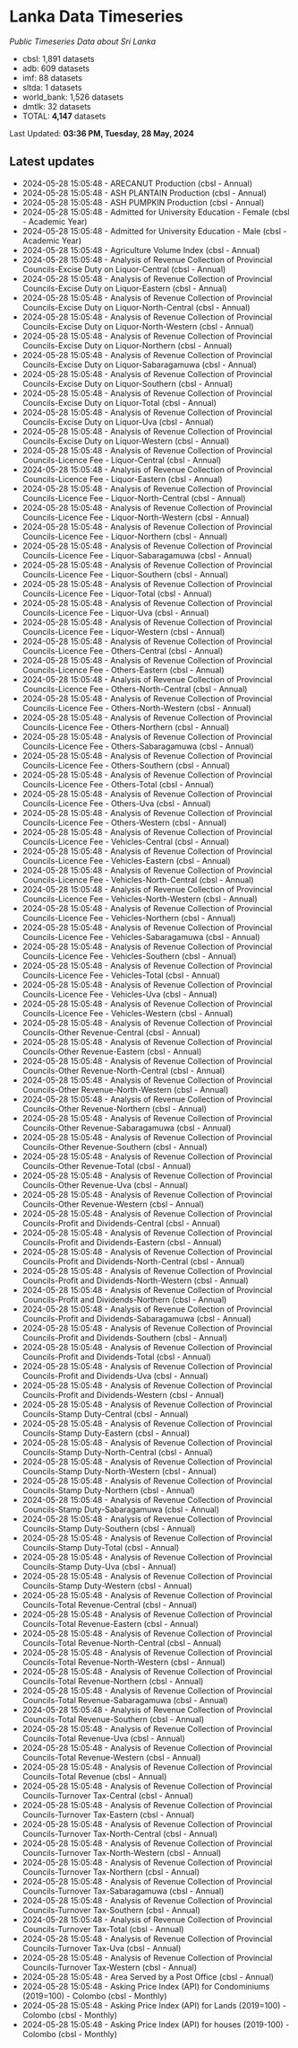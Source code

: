 # Lanka Data Timeseries
*Public Timeseries Data about Sri Lanka*

* cbsl: 1,891 datasets
* adb: 609 datasets
* imf: 88 datasets
* sltda: 1 datasets
* world_bank: 1,526 datasets
* dmtlk: 32 datasets
* TOTAL: **4,147** datasets

Last Updated: **03:36 PM, Tuesday, 28 May, 2024**

## Latest updates

* 2024-05-28 15:05:48 - ARECANUT Production (cbsl - Annual)
* 2024-05-28 15:05:48 - ASH PLANTAIN Production (cbsl - Annual)
* 2024-05-28 15:05:48 - ASH PUMPKIN Production (cbsl - Annual)
* 2024-05-28 15:05:48 - Admitted for University Education - Female (cbsl - Academic Year)
* 2024-05-28 15:05:48 - Admitted for University Education - Male (cbsl - Academic Year)
* 2024-05-28 15:05:48 - Agriculture Volume Index (cbsl - Annual)
* 2024-05-28 15:05:48 - Analysis of Revenue Collection of Provincial Councils-Excise Duty on Liquor-Central (cbsl - Annual)
* 2024-05-28 15:05:48 - Analysis of Revenue Collection of Provincial Councils-Excise Duty on Liquor-Eastern (cbsl - Annual)
* 2024-05-28 15:05:48 - Analysis of Revenue Collection of Provincial Councils-Excise Duty on Liquor-North-Central (cbsl - Annual)
* 2024-05-28 15:05:48 - Analysis of Revenue Collection of Provincial Councils-Excise Duty on Liquor-North-Western (cbsl - Annual)
* 2024-05-28 15:05:48 - Analysis of Revenue Collection of Provincial Councils-Excise Duty on Liquor-Northern (cbsl - Annual)
* 2024-05-28 15:05:48 - Analysis of Revenue Collection of Provincial Councils-Excise Duty on Liquor-Sabaragamuwa (cbsl - Annual)
* 2024-05-28 15:05:48 - Analysis of Revenue Collection of Provincial Councils-Excise Duty on Liquor-Southern (cbsl - Annual)
* 2024-05-28 15:05:48 - Analysis of Revenue Collection of Provincial Councils-Excise Duty on Liquor-Total (cbsl - Annual)
* 2024-05-28 15:05:48 - Analysis of Revenue Collection of Provincial Councils-Excise Duty on Liquor-Uva (cbsl - Annual)
* 2024-05-28 15:05:48 - Analysis of Revenue Collection of Provincial Councils-Excise Duty on Liquor-Western (cbsl - Annual)
* 2024-05-28 15:05:48 - Analysis of Revenue Collection of Provincial Councils-Licence Fee - Liquor-Central (cbsl - Annual)
* 2024-05-28 15:05:48 - Analysis of Revenue Collection of Provincial Councils-Licence Fee - Liquor-Eastern (cbsl - Annual)
* 2024-05-28 15:05:48 - Analysis of Revenue Collection of Provincial Councils-Licence Fee - Liquor-North-Central (cbsl - Annual)
* 2024-05-28 15:05:48 - Analysis of Revenue Collection of Provincial Councils-Licence Fee - Liquor-North-Western (cbsl - Annual)
* 2024-05-28 15:05:48 - Analysis of Revenue Collection of Provincial Councils-Licence Fee - Liquor-Northern (cbsl - Annual)
* 2024-05-28 15:05:48 - Analysis of Revenue Collection of Provincial Councils-Licence Fee - Liquor-Sabaragamuwa (cbsl - Annual)
* 2024-05-28 15:05:48 - Analysis of Revenue Collection of Provincial Councils-Licence Fee - Liquor-Southern (cbsl - Annual)
* 2024-05-28 15:05:48 - Analysis of Revenue Collection of Provincial Councils-Licence Fee - Liquor-Total (cbsl - Annual)
* 2024-05-28 15:05:48 - Analysis of Revenue Collection of Provincial Councils-Licence Fee - Liquor-Uva (cbsl - Annual)
* 2024-05-28 15:05:48 - Analysis of Revenue Collection of Provincial Councils-Licence Fee - Liquor-Western (cbsl - Annual)
* 2024-05-28 15:05:48 - Analysis of Revenue Collection of Provincial Councils-Licence Fee - Others-Central (cbsl - Annual)
* 2024-05-28 15:05:48 - Analysis of Revenue Collection of Provincial Councils-Licence Fee - Others-Eastern (cbsl - Annual)
* 2024-05-28 15:05:48 - Analysis of Revenue Collection of Provincial Councils-Licence Fee - Others-North-Central (cbsl - Annual)
* 2024-05-28 15:05:48 - Analysis of Revenue Collection of Provincial Councils-Licence Fee - Others-North-Western (cbsl - Annual)
* 2024-05-28 15:05:48 - Analysis of Revenue Collection of Provincial Councils-Licence Fee - Others-Northern (cbsl - Annual)
* 2024-05-28 15:05:48 - Analysis of Revenue Collection of Provincial Councils-Licence Fee - Others-Sabaragamuwa (cbsl - Annual)
* 2024-05-28 15:05:48 - Analysis of Revenue Collection of Provincial Councils-Licence Fee - Others-Southern (cbsl - Annual)
* 2024-05-28 15:05:48 - Analysis of Revenue Collection of Provincial Councils-Licence Fee - Others-Total (cbsl - Annual)
* 2024-05-28 15:05:48 - Analysis of Revenue Collection of Provincial Councils-Licence Fee - Others-Uva (cbsl - Annual)
* 2024-05-28 15:05:48 - Analysis of Revenue Collection of Provincial Councils-Licence Fee - Others-Western (cbsl - Annual)
* 2024-05-28 15:05:48 - Analysis of Revenue Collection of Provincial Councils-Licence Fee - Vehicles-Central (cbsl - Annual)
* 2024-05-28 15:05:48 - Analysis of Revenue Collection of Provincial Councils-Licence Fee - Vehicles-Eastern (cbsl - Annual)
* 2024-05-28 15:05:48 - Analysis of Revenue Collection of Provincial Councils-Licence Fee - Vehicles-North-Central (cbsl - Annual)
* 2024-05-28 15:05:48 - Analysis of Revenue Collection of Provincial Councils-Licence Fee - Vehicles-North-Western (cbsl - Annual)
* 2024-05-28 15:05:48 - Analysis of Revenue Collection of Provincial Councils-Licence Fee - Vehicles-Northern (cbsl - Annual)
* 2024-05-28 15:05:48 - Analysis of Revenue Collection of Provincial Councils-Licence Fee - Vehicles-Sabaragamuwa (cbsl - Annual)
* 2024-05-28 15:05:48 - Analysis of Revenue Collection of Provincial Councils-Licence Fee - Vehicles-Southern (cbsl - Annual)
* 2024-05-28 15:05:48 - Analysis of Revenue Collection of Provincial Councils-Licence Fee - Vehicles-Total (cbsl - Annual)
* 2024-05-28 15:05:48 - Analysis of Revenue Collection of Provincial Councils-Licence Fee - Vehicles-Uva (cbsl - Annual)
* 2024-05-28 15:05:48 - Analysis of Revenue Collection of Provincial Councils-Licence Fee - Vehicles-Western (cbsl - Annual)
* 2024-05-28 15:05:48 - Analysis of Revenue Collection of Provincial Councils-Other Revenue-Central (cbsl - Annual)
* 2024-05-28 15:05:48 - Analysis of Revenue Collection of Provincial Councils-Other Revenue-Eastern (cbsl - Annual)
* 2024-05-28 15:05:48 - Analysis of Revenue Collection of Provincial Councils-Other Revenue-North-Central (cbsl - Annual)
* 2024-05-28 15:05:48 - Analysis of Revenue Collection of Provincial Councils-Other Revenue-North-Western (cbsl - Annual)
* 2024-05-28 15:05:48 - Analysis of Revenue Collection of Provincial Councils-Other Revenue-Northern (cbsl - Annual)
* 2024-05-28 15:05:48 - Analysis of Revenue Collection of Provincial Councils-Other Revenue-Sabaragamuwa (cbsl - Annual)
* 2024-05-28 15:05:48 - Analysis of Revenue Collection of Provincial Councils-Other Revenue-Southern (cbsl - Annual)
* 2024-05-28 15:05:48 - Analysis of Revenue Collection of Provincial Councils-Other Revenue-Total (cbsl - Annual)
* 2024-05-28 15:05:48 - Analysis of Revenue Collection of Provincial Councils-Other Revenue-Uva (cbsl - Annual)
* 2024-05-28 15:05:48 - Analysis of Revenue Collection of Provincial Councils-Other Revenue-Western (cbsl - Annual)
* 2024-05-28 15:05:48 - Analysis of Revenue Collection of Provincial Councils-Profit and Dividends-Central (cbsl - Annual)
* 2024-05-28 15:05:48 - Analysis of Revenue Collection of Provincial Councils-Profit and Dividends-Eastern (cbsl - Annual)
* 2024-05-28 15:05:48 - Analysis of Revenue Collection of Provincial Councils-Profit and Dividends-North-Central (cbsl - Annual)
* 2024-05-28 15:05:48 - Analysis of Revenue Collection of Provincial Councils-Profit and Dividends-North-Western (cbsl - Annual)
* 2024-05-28 15:05:48 - Analysis of Revenue Collection of Provincial Councils-Profit and Dividends-Northern (cbsl - Annual)
* 2024-05-28 15:05:48 - Analysis of Revenue Collection of Provincial Councils-Profit and Dividends-Sabaragamuwa (cbsl - Annual)
* 2024-05-28 15:05:48 - Analysis of Revenue Collection of Provincial Councils-Profit and Dividends-Southern (cbsl - Annual)
* 2024-05-28 15:05:48 - Analysis of Revenue Collection of Provincial Councils-Profit and Dividends-Total (cbsl - Annual)
* 2024-05-28 15:05:48 - Analysis of Revenue Collection of Provincial Councils-Profit and Dividends-Uva (cbsl - Annual)
* 2024-05-28 15:05:48 - Analysis of Revenue Collection of Provincial Councils-Profit and Dividends-Western (cbsl - Annual)
* 2024-05-28 15:05:48 - Analysis of Revenue Collection of Provincial Councils-Stamp Duty-Central (cbsl - Annual)
* 2024-05-28 15:05:48 - Analysis of Revenue Collection of Provincial Councils-Stamp Duty-Eastern (cbsl - Annual)
* 2024-05-28 15:05:48 - Analysis of Revenue Collection of Provincial Councils-Stamp Duty-North-Central (cbsl - Annual)
* 2024-05-28 15:05:48 - Analysis of Revenue Collection of Provincial Councils-Stamp Duty-North-Western (cbsl - Annual)
* 2024-05-28 15:05:48 - Analysis of Revenue Collection of Provincial Councils-Stamp Duty-Northern (cbsl - Annual)
* 2024-05-28 15:05:48 - Analysis of Revenue Collection of Provincial Councils-Stamp Duty-Sabaragamuwa (cbsl - Annual)
* 2024-05-28 15:05:48 - Analysis of Revenue Collection of Provincial Councils-Stamp Duty-Southern (cbsl - Annual)
* 2024-05-28 15:05:48 - Analysis of Revenue Collection of Provincial Councils-Stamp Duty-Total (cbsl - Annual)
* 2024-05-28 15:05:48 - Analysis of Revenue Collection of Provincial Councils-Stamp Duty-Uva (cbsl - Annual)
* 2024-05-28 15:05:48 - Analysis of Revenue Collection of Provincial Councils-Stamp Duty-Western (cbsl - Annual)
* 2024-05-28 15:05:48 - Analysis of Revenue Collection of Provincial Councils-Total Revenue-Central (cbsl - Annual)
* 2024-05-28 15:05:48 - Analysis of Revenue Collection of Provincial Councils-Total Revenue-Eastern (cbsl - Annual)
* 2024-05-28 15:05:48 - Analysis of Revenue Collection of Provincial Councils-Total Revenue-North-Central (cbsl - Annual)
* 2024-05-28 15:05:48 - Analysis of Revenue Collection of Provincial Councils-Total Revenue-North-Western (cbsl - Annual)
* 2024-05-28 15:05:48 - Analysis of Revenue Collection of Provincial Councils-Total Revenue-Northern (cbsl - Annual)
* 2024-05-28 15:05:48 - Analysis of Revenue Collection of Provincial Councils-Total Revenue-Sabaragamuwa (cbsl - Annual)
* 2024-05-28 15:05:48 - Analysis of Revenue Collection of Provincial Councils-Total Revenue-Southern (cbsl - Annual)
* 2024-05-28 15:05:48 - Analysis of Revenue Collection of Provincial Councils-Total Revenue-Uva (cbsl - Annual)
* 2024-05-28 15:05:48 - Analysis of Revenue Collection of Provincial Councils-Total Revenue-Western (cbsl - Annual)
* 2024-05-28 15:05:48 - Analysis of Revenue Collection of Provincial Councils-Total Revenue (cbsl - Annual)
* 2024-05-28 15:05:48 - Analysis of Revenue Collection of Provincial Councils-Turnover Tax-Central (cbsl - Annual)
* 2024-05-28 15:05:48 - Analysis of Revenue Collection of Provincial Councils-Turnover Tax-Eastern (cbsl - Annual)
* 2024-05-28 15:05:48 - Analysis of Revenue Collection of Provincial Councils-Turnover Tax-North-Central (cbsl - Annual)
* 2024-05-28 15:05:48 - Analysis of Revenue Collection of Provincial Councils-Turnover Tax-North-Western (cbsl - Annual)
* 2024-05-28 15:05:48 - Analysis of Revenue Collection of Provincial Councils-Turnover Tax-Northern (cbsl - Annual)
* 2024-05-28 15:05:48 - Analysis of Revenue Collection of Provincial Councils-Turnover Tax-Sabaragamuwa (cbsl - Annual)
* 2024-05-28 15:05:48 - Analysis of Revenue Collection of Provincial Councils-Turnover Tax-Southern (cbsl - Annual)
* 2024-05-28 15:05:48 - Analysis of Revenue Collection of Provincial Councils-Turnover Tax-Total (cbsl - Annual)
* 2024-05-28 15:05:48 - Analysis of Revenue Collection of Provincial Councils-Turnover Tax-Uva (cbsl - Annual)
* 2024-05-28 15:05:48 - Analysis of Revenue Collection of Provincial Councils-Turnover Tax-Western (cbsl - Annual)
* 2024-05-28 15:05:48 - Area Served by a Post Office (cbsl - Annual)
* 2024-05-28 15:05:48 - Asking Price Index (API) for Condominiums (2019=100) - Colombo (cbsl - Monthly)
* 2024-05-28 15:05:48 - Asking Price Index (API) for Lands (2019=100) - Colombo (cbsl - Monthly)
* 2024-05-28 15:05:48 - Asking Price Index (API) for houses (2019-100) - Colombo (cbsl - Monthly)